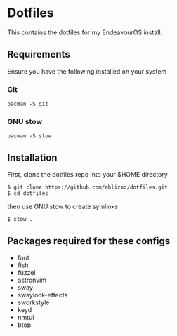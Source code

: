 # Dotfiles

This contains the dotfiles for my EndeavourOS install.

## Requirements

Ensure you have the following installed on your system

### Git

```
pacman -S git
```

### GNU stow

```
pacman -S stow
```

## Installation

First, clone the dotfiles repo into your $HOME directory

```
$ git clone https://github.com/ablizno/dotfiles.git
$ cd dotfiles
```

then use GNU stow to create symlinks

```
$ stow .
```

## Packages required for these configs
- foot
- fish
- fuzzel
- astronvim
- sway
- swaylock-effects
- sworkstyle
- keyd
- nmtui
- btop

